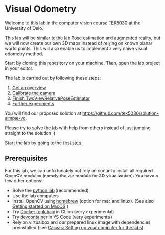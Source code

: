 # Visual Odometry

Welcome to this lab in the computer vision course [TEK5030] at the University of Oslo.

This lab will be similar to the lab [Pose estimation and augmented reality](https://github.com/tek5030/lab-pose-estimation), but we will now create our own 3D maps instead of relying on known planar world points.
This will also enable us to implement a very naive visual odometry method.

Start by cloning this repository on your machine.
Then, open the lab project in your editor.

The lab is carried out by following these steps:

1. [Get an overview](lab-guide/1-get-an-overview.md)
2. [Calibrate the camera](lab-guide/2-calibrate-the-camera.md)
3. [Finish TwoViewRelativePoseEstimator](lab-guide/3-finish-twoviewrelativeposeestimator.md)
4. [Further experiments](lab-guide/4-further-experiments.md)

You will find our proposed solution at https://github.com/tek5030/solution-simple-vo.

Please try to solve the lab with help from others instead of just jumping straight to the solution ;)

Start the lab by going to the [first step](lab-guide/1-get-an-overview.md).

## Prerequisites

For this lab, we can unfortunately not rely on conan to install all required OpenCV modules (namely the `viz` module for 3D visualization). You have a few other options:

- Solve the [python lab](https://github.com/tek5030/lab-simple-vo-py) (recommended)
- Use the lab computers
- Install OpenCV using [homebrew](https://brew.sh/) (option for mac and linux). (See also [Getting started on MacOS](https://tek5030.github.io/tutorial/macos.html).)
- Try [Docker toolchain][docker-toolchain] in CLion (very experimental)
- Try [devcontainer][devcontainer] in VS Code (very experimental)
- Rely on virtualbox and our prepared linux image with dependencies preinstalled (see [Canvas: Setting up your computer for the labs](https://uio.instructure.com/courses/44675/discussion_topics/295673))


[repo]:  https://github.com/tek5030/lab-simple-vo
[guide]: https://github.com/tek5030/lab-simple-vo/blob/master/README.md

[TEK5030]: https://www.uio.no/studier/emner/matnat/its/TEK5030/
[conan]: https://tek5030.github.io/tutorial/conan.html
[lab_intro]: https://github.com/tek5030/lab-intro/blob/master/cpp/lab-guide/1-open-project-in-clion.md#6-configure-project
[docker-toolchain]: https://tek5030.github.io/tutorial/docker-toolchain.html
[devcontainer]: https://tek5030.github.io/tutorial/devcontainer.html